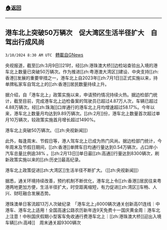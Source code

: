 ###  [:house:返回](README.md)
---


## 港车北上突破50万辆次　促大湾区生活半径扩大　自驾出行成风尚
`3/10/2024 8:30 AM UTC ` [轉載自GNews](https://gnews.org/articles/2381382)

央视报道，截至[[zh:3月9日]]21时，经[[zh:港珠澳大桥]]边检站查验出入境的港车北上数量已突破50万辆次。作为推进[[zh:粤港澳大湾区]]建设、中央支持[[zh:香港]]发展的重要举措之一，港车北上自2023年[[zh:7月1日]]正式实施以来，持单牌私家车自驾北上的[[zh:香港]]居民数量持续上升。

据介绍，自「港车北上」政策实施以来，申请预约情况持续火热。据边检部门统计，截至目前，完成港车北上边检备案的驾驶员已超过4.87万人次，车辆已超过4.88万辆次。经[[zh:珠海]]口岸通行的港车北上月均增速超过58.17%。今年以来，港车北上数量月均达到9.89万辆次。[[zh:2月]]份，港车北上数量首次超过单月10万辆次，较政策实施首月增长超过1490%。

港车北上突破50万辆次。（[[zh:央视新闻]]）

此外，每逢周末、节假日等，港人驾车北上已成为热门风尚。据边检部门统计，今年周末及节假日期间，[[zh:香港]]单牌车日均通行量达到0.54万辆次，占口岸小汽车总量比例逾38% 。[[zh:2月13日]]单日最[[zh:高通]]行量达到8300辆次，刷新政策实施以来的[[zh:历史]]最高纪录。

港车北上政策促进[[zh:大湾区]]生活半径不断扩大。（[[zh:央视新闻]]）

据悉，通关环境持续改善，预约机制不断优化，港车北上令[[zh:香港]]居民往来粤港两地更加方便，生活半径扩大，时空距离缩短，有力促进[[zh:湾区]]车畅、人兴、财旺融合发展态势。

港珠澳单日客流超13万人次破纪录　｢港车北上｣8000辆次通关创新高01连线｜中港车、港车北上适用！全国高速公路农历新年连9天免费十一国庆黄金周｜港车北上注意！中秋国庆假期小型客车免收通行费港车北上｜[[zh:港珠澳大桥]]迎出入境车辆[[zh:高峰]]　周末通关超9300辆次
